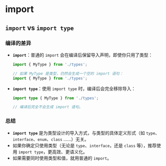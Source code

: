 # import

## `import` vs `import type`

### 编译的差异

- **`import`**：普通的 `import` 会在编译后保留导入声明，即使你只用了类型：

    ```ts
    import { MyType } from './types';

    // 如果 MyType 是类型，仍然会生成一个空的 import 语句：
    import { MyType } from './types';
    ```

- **`import type`**：使用 `import type` 时，编译后会完全移除导入：

    ```ts
    import type { MyType } from './types';

    // 编译后完全不会生成 import 语句。
    ```

### 总结

- **`import type`** 是为类型设计的导入方式，与类型的具体定义形式（如 `type`、`interface`、`enum`、`class` ……）无关。
- 如果你确定只使用类型（无论是 `type`、`interface`，还是 `class` 等），推荐使用 `import type`，更高效、更语义化。
- 如果需要同时使用类型和值，就用普通的 `import`。
